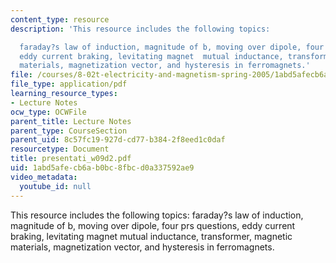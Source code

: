 ```yaml
---
content_type: resource
description: 'This resource includes the following topics:

  faraday?s law of induction, magnitude of b, moving over dipole, four prs questions,
  eddy current braking, levitating magnet  mutual inductance, transformer, magnetic
  materials, magnetization vector, and hysteresis in ferromagnets.'
file: /courses/8-02t-electricity-and-magnetism-spring-2005/1abd5afecb6ab0bc8fbcd0a337592ae9_presentati_w09d2.pdf
file_type: application/pdf
learning_resource_types:
- Lecture Notes
ocw_type: OCWFile
parent_title: Lecture Notes
parent_type: CourseSection
parent_uid: 8c57fc19-927d-cd77-b384-2f8eed1c0daf
resourcetype: Document
title: presentati_w09d2.pdf
uid: 1abd5afe-cb6a-b0bc-8fbc-d0a337592ae9
video_metadata:
  youtube_id: null
---
```

This resource includes the following topics:
faraday?s law of induction, magnitude of b, moving over dipole, four prs questions, eddy current braking, levitating magnet  mutual inductance, transformer, magnetic materials, magnetization vector, and hysteresis in ferromagnets.


